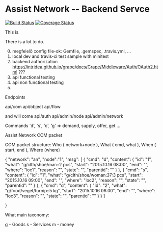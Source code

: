 Assist Network -- Backend Servce
================================

[![Build Status](https://travis-ci.org/AssistNetwork/an-backend.svg)](https://travis-ci.org/AssistNetwork/an-backend)
[![Coverage Status](https://coveralls.io/repos/AssistNetwork/an-backend/badge.svg?branch=master&service=github)](https://coveralls.io/github/AssistNetwork/an-backend?branch=master)

This is.

There is a lot to do.

0. megfelelő config file-ok: Gemfile, .gemspec, .travis.yml, ...
1. local dev and travis-ci test sample with minitest 
2. backend authorization https://intridea.github.io/grape/docs/Grape/Middleware/Auth/OAuth2.html ???
3. api functional testing
4. api non functional testing
5. 


Endpoints

api/com
api/object
api/flow

and will come
api/auth
api/admin/node
api/admin/network

Commands
'd', 's', 'o', 'g' => demand, supply, offer, get ...

Assist Network COM packet

COM packet structure:  Who ( network+node ), What ( cmd, what ), When ( start, end ), Where (where)

{
  "network": "an",
  "node":"1",
  "msg":  [
            {
              "cmd": "d",
              "content": {
                "id": "1",
                "what": "g/clth/shoe/man::2 pcs",
                "start": "2015.10.16 08:00",
                "end": "",
                "where": "loc1",
                "reason": "",
                "state": "",
                "parentid": ""
              }
            },
            {
              "cmd": "s",
              "content": {
                "id": "1",
                "what": "g/clth/shoe/woman:37:3 pcs",
                "start": "2015.10.16 09:00",
                "end": "",
                "where": "loc2",
                "reason": "",
                "state": "",
                "parentid": ""
              }
            },
            {
              "cmd": "d",
              "content": {
                "id": "2",
                "what": "g/food/veget/turnip::5 kg",
                "start": "2015.10.16 09:00",
                "end": "",
                "where": "loc3",
                "reason": "",
                "state": "",
                "parentid": ""
              }
            }
          ]

}

What main taxonomy:

g - Goods
s - Services
m - money

